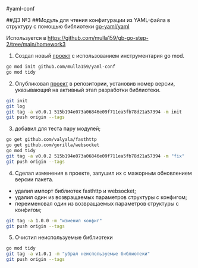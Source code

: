 #yaml-conf

##ДЗ №3
##Модуль для чтения конфигурации из YAML-файла в структуру с помощью библиотеки [go-yaml/yaml](https://github.com/go-yaml/yaml)

Используется в https://github.com/mulla159/gb-go-step-2/tree/main/homework3

1. Создал новый [проект](https://github.com/mulla159/yaml-conf) с использованием инструментария go mod.
```Bash
go mod init github.com/mulla159/yaml-conf
go mod tidy
```
2. Опубликовал [проект](https://github.com/mulla159/yaml-conf) в репозитории, установив номер версии, указывающий на активный этап разработки библиотеки.
```Bash
git init
git log
git tag -a v0.0.1 515b194e073a06846e09f711ea5fb78d21a57394 -m init
git push origin --tags
```
3. добавил для теста пару модулей;
```Bash
go get github.com/valyala/fasthttp
go get github.com/gorilla/websocket
go mod tidy
git tag -a v0.0.2 515b194e073a06846e09f711ea5fb78d21a57394 -m "fix"
git push origin --tags
```
4. Сделал изменения в проекте, запушил их с мажорным обновлением версии пакета.
* удалил импорт библиотек fasthttp и websocket;
* удалил один из возвращаемых параметров структуры с конфигом;
* переименовал один из возвращаемых параметров структуры с конфигом;
```Bash
git tag -a 1.0.0 -m "изменил конфиг"
git push origin --tags
```
5. Очистил неиспользуемые библиотеки
```Bash
go mod tidy
git tag -a v1.0.1 -m "убрал неиспользуемые библиотеки"
git push origin --tags
```
